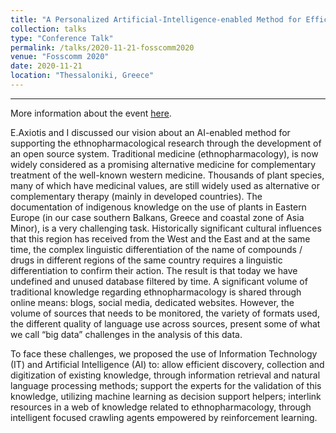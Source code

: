 ```yaml
---
title: "A Personalized Artificial-Intelligence-enabled Method for Efficient Research in Ethnopharmacology"
collection: talks
type: "Conference Talk"
permalink: /talks/2020-11-21-fosscomm2020
venue: "Fosscomm 2020"
date: 2020-11-21
location: "Thessaloniki, Greece"
---
```

---------------------------------------------------------------------------------------------------------------------------------------------------

More information about the event [here](https://pretalx.2020.fosscomm.gr/fosscomm-2020/talk/K9NJPG/). 

E.Axiotis and I discussed our vision about an AI-enabled method for supporting the ethnopharmacological research through the development of an open source system. Traditional medicine (ethnopharmacology), is now widely considered as a promising alternative medicine for complementary treatment of the well-known western medicine. Thousands of plant species, many of which have medicinal values, are still widely used as alternative or complementary therapy (mainly in developed countries). The documentation of indigenous knowledge on the use of plants in Eastern Europe (in our case southern Balkans, Greece and coastal zone of Asia Minor), is a very challenging task. Historically significant cultural influences that this region has received from the West and the East and at the same time, the complex linguistic differentiation of the name of compounds / drugs in different regions of the same country requires a linguistic differentiation to confirm their action. The result is that today we have undefined and unused database filtered by time. A significant volume of traditional knowledge regarding ethnopharmacology is shared through online means: blogs, social media, dedicated websites. However, the volume of sources that needs to be monitored, the variety of formats used, the different quality of language use across sources, present some of what we call “big data” challenges in the analysis of this data.

To face these challenges, we proposed the use of Information Technology (IT) and Artificial Intelligence (AI) to: allow efficient discovery, collection and digitization of existing knowledge, through information retrieval and natural language processing methods; support the experts for the validation of this knowledge, utilizing machine learning as decision support helpers; interlink resources in a web of knowledge related to ethnopharmacology, through intelligent focused crawling agents empowered by reinforcement learning.
